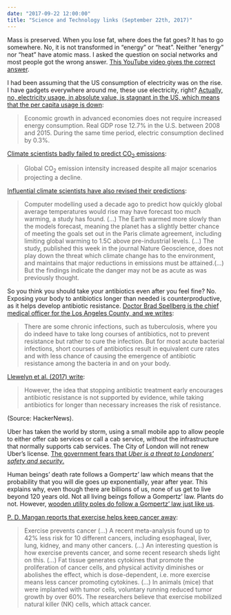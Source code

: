 ```yaml
---
date: "2017-09-22 12:00:00"
title: "Science and Technology links (September 22th, 2017)"
---
```




Mass is preserved. When you lose fat, where does the fat goes? It has to go somewhere. No, it is not transformed in &ldquo;energy&rdquo; or &ldquo;heat&rdquo;. Neither &ldquo;energy&rdquo; nor &ldquo;heat&rdquo; have atomic mass. I asked the question on social networks and most people got the wrong answer. [This YouTube video gives the correct answer](https://www.youtube.com/watch?v=lL2e0rWvjKI).

I had been assuming that the US consumption of electricity was on the rise. I have gadgets everywhere around me, these use electricity, right? [Actually, no, electricity usage, in absolute value, is stagnant in the US, which means that the per capita usage is down](https://www.forbes.com/sites/williampentland/2016/03/29/the-radical-implications-of-declining-u-s-electricity-consumption/):

> Economic growth in advanced economies does not require increased energy consumption. Real GDP rose 12.7% in the U.S. between 2008 and 2015. During the same time period, electric consumption declined by 0.3%.


<a href="http://www.sciencedirect.com/science/article/pii/S0360544217311155">Climate scientists badly failed to predict CO<sub>2</sub> emissions</a>:

> Global CO<sub>2</sub> emission intensity increased despite all major scenarios projecting a decline.


[Influential climate scientists have also revised their predictions](http://www.independent.co.uk/environment/climate-change-global-warming-paris-climate-agreement-nature-geoscience-myles-allen-michael-grubb-a7954496.html):

> Computer modelling used a decade ago to predict how quickly global average temperatures would rise may have forecast too much warming, a study has found. (&hellip;) The Earth warmed more slowly than the models forecast, meaning the planet has a slightly better chance of meeting the goals set out in the Paris climate agreement, including limiting global warming to 1.5C above pre-industrial levels. (&hellip;) The study, published this week in the journal Nature Geoscience, does not play down the threat which climate change has to the environment, and maintains that major reductions in emissions must be attained.(&hellip;) But the findings indicate the danger may not be as acute as was previously thought.


So you think you should take your antibiotics even after you feel fine? No. Exposing your body to antibiotics longer than needed is counterproductive, as it helps develop antibiotic resistance. [Doctor Brad Spellberg is the chief medical officer for the Los Angeles County, and we writes](http://www.slate.com/articles/health_and_science/medical_examiner/2017/08/stop_taking_antibiotics_once_you_feel_better.html):

> There are some chronic infections, such as tuberculosis, where you do indeed have to take long courses of antibiotics, not to prevent resistance but rather to cure the infection. But for most acute bacterial infections, short courses of antibiotics result in equivalent cure rates and with less chance of causing the emergence of antibiotic resistance among the bacteria in and on your body. 


[Llewelyn et al. (2017) write](http://www.bmj.com/content/358/bmj.j3418):

> However, the idea that stopping antibiotic treatment early encourages antibiotic resistance is not supported by evidence, while taking antibiotics for longer than necessary increases the risk of resistance. 


(Source: HackerNews).

Uber has taken the world by storm, using a small mobile app to allow people to either offer cab services or call a cab service, without the infrastructure that normally supports cab services. The City of London will not renew Uber&rsquo;s license. <a href="http://www.bbc.com/news/uk-england-41358640">The government fears that <em>Uber is a threat to Londoners&rsquo; safety and security</em>.</a>

Human beings&rsquo; death rate follows a Gompertz&rsquo; law which means that the probability that you will die goes up exponentially, year after year. This explains why, even though there are billions of us, none of us get to live beyond 120 years old. Not all living beings follow a Gompertz&rsquo; law. Plants do not. However, [wooden utility poles do follow a Gompertz&rsquo; law just like us](https://blog.plover.com/2017/09/).

[P. D. Mangan reports that exercise helps keep cancer away](http://roguehealthandfitness.com/exercise-prevents-cancer/):

> Exercise prevents cancer (&hellip;) A recent meta-analysis found up to 42% less risk for 10 different cancers, including esophageal, liver, lung, kidney, and many other cancers. (&hellip;) An interesting question is how exercise prevents cancer, and some recent research sheds light on this. (&hellip;) Fat tissue generates cytokines that promote the proliferation of cancer cells, and physical activity diminishes or abolishes the effect, which is dose-dependent, i.e. more exercise means less cancer promoting cytokines. (&hellip;) In animals (mice) that were implanted with tumor cells, voluntary running reduced tumor growth by over 60%. The researchers believe that exercise mobilized natural killer (NK) cells, which attack cancer.


